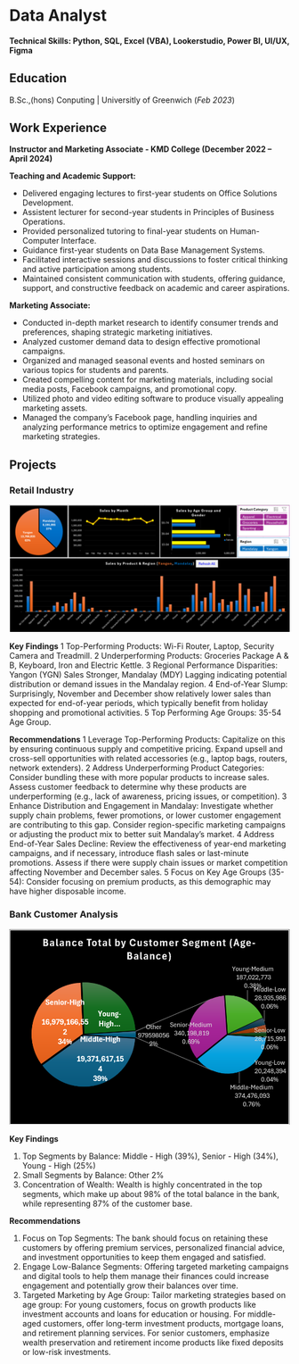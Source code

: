 # Data Analyst

#### Technical Skills: Python, SQL, Excel (VBA), Lookerstudio, Power BI, UI/UX, Figma

## Education		        		
B.Sc.,(hons) Conputing | Universitly of Greenwich (_Feb 2023_)

## Work Experience
**Instructor and Marketing Associate -
KMD College (December 2022 – April 2024)**

  **Teaching and Academic Support:**
  
  - Delivered engaging lectures to first-year students on Office Solutions Development.
  - Assistent lecturer for second-year students in Principles of Business Operations.
  - Provided personalized tutoring to final-year students on Human-Computer Interface.
  - Guidance first-year students on Data Base Management Systems.
  - Facilitated interactive sessions and discussions to foster critical thinking and active participation among students.
  - Maintained consistent communication with students, offering guidance, support, and constructive feedback on academic and career aspirations.

  **Marketing Associate:**
  
  - Conducted in-depth market research to identify consumer trends and preferences, shaping strategic marketing initiatives.
  - Analyzed customer demand data to design effective promotional campaigns.
  - Organized and managed seasonal events and hosted seminars on various topics for students and parents.
  - Created compelling content for marketing materials, including social media posts, Facebook campaigns, and promotional copy.
  - Utilized photo and video editing software to produce visually appealing marketing assets.
  - Managed the company’s Facebook page, handling inquiries and analyzing performance metrics to optimize engagement and refine marketing strategies.
  

## Projects
### Retail Industry

![retail_dashboard](/assets/img/Retail_Dashboard.png)

**Key Findings**
1	Top-Performing Products: Wi-Fi Router, Laptop, Security Camera and Treadmill.
2	Underperforming Products: Groceries Package A & B, Keyboard, Iron and Electric Kettle.
3	Regional Performance Disparities: Yangon (YGN) Sales Stronger, Mandalay (MDY) Lagging indicating potential distribution or demand issues in the Mandalay region.
4	End-of-Year Slump: Surprisingly, November and December show relatively lower sales than expected for end-of-year periods, which typically benefit from holiday shopping and promotional activities.
5	Top Performing Age Groups: 35-54 Age Group.
	
	
**Recommendations**
1	Leverage Top-Performing Products: Capitalize on this by ensuring continuous supply and competitive pricing. Expand upsell and cross-sell opportunities with related accessories (e.g., laptop bags, routers, network extenders).
2	Address Underperforming Product Categories: Consider bundling these with more popular products to increase sales. Assess customer feedback to determine why these products are underperforming (e.g., lack of awareness, pricing issues, or competition).
3	Enhance Distribution and Engagement in Mandalay: Investigate whether supply chain problems, fewer promotions, or lower customer engagement are contributing to this gap. Consider region-specific marketing campaigns or adjusting the product mix to better suit Mandalay’s market.
4	Address End-of-Year Sales Decline: Review the effectiveness of year-end marketing campaigns, and if necessary, introduce flash sales or last-minute promotions. Assess if there were supply chain issues or market competition affecting November and December sales.
5	Focus on Key Age Groups (35-54): Consider focusing on premium products, as this demographic may have higher disposable  income.

### Bank Customer Analysis

![bank_dashboard](/assets/img/Bank.png)

**Key Findings**
	
1)	Top Segments by Balance: Middle - High (39%), Senior - High (34%), Young - High (25%)
2)	Small Segments by Balance: Other 2%
3)	Concentration of Wealth: Wealth is highly concentrated in the top segments, which make up about
	98% of the total balance in the bank, while representing 87% of the customer base.
	
	
**Recommendations**
	
1)	Focus on Top Segments: The bank should focus on retaining these customers by offering premium
	services, personalized financial advice, and investment opportunities to keep them engaged and
	satisfied.
2)	Engage Low-Balance Segments: Offering targeted marketing campaigns and digital tools to help them
	manage their finances could increase engagement and potentially grow their balances over time.
3)	Targeted Marketing by Age Group: Tailor marketing strategies based on age group:
	For young customers, focus on growth products like investment accounts and loans for education or
	housing.
	For middle-aged customers, offer long-term investment products, mortgage loans, and retirement
	planning services.
	For senior customers, emphasize wealth preservation and retirement income products like fixed
	deposits or low-risk investments.
